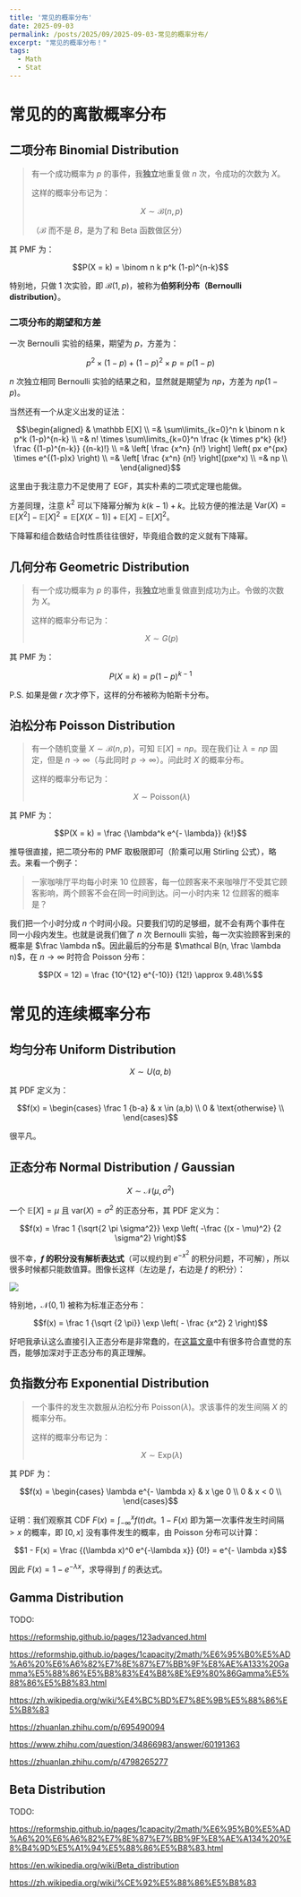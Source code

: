 ```yaml
---
title: '常见的概率分布'
date: 2025-09-03
permalink: /posts/2025/09/2025-09-03-常见的概率分布/
excerpt: "常见的概率分布！"
tags:
  - Math
  - Stat
---
```


# 常见的的离散概率分布

## 二项分布 Binomial Distribution

> 有一个成功概率为 $p$ 的事件，我**独立**地重复做 $n$ 次，令成功的次数为 $X$。
>
> 这样的概率分布记为：
>
> $$X \sim \mathcal B(n,p)$$
>
> （$\mathcal B$ 而不是 $B$，是为了和 Beta 函数做区分）

其 PMF 为：

$$P(X = k) = \binom n k p^k (1-p)^{n-k}$$

特别地，只做 $1$ 次实验，即 $\mathcal B(1,p)$，被称为**伯努利分布（Bernoulli distribution）**。

### 二项分布的期望和方差

一次 Bernoulli 实验的结果，期望为 $p$，方差为：

$$p^2 \times (1 - p) + (1 - p)^2 \times p = p (1 - p)$$

$n$ 次独立相同 Bernoulli 实验的结果之和，显然就是期望为 $np$，方差为 $n p(1-p)$。

当然还有一个从定义出发的证法：

$$\begin{aligned}
    & \mathbb E[X] \\
    =& \sum\limits_{k=0}^n k \binom n k p^k (1-p)^{n-k} \\
    =& n! \times \sum\limits_{k=0}^n \frac {k \times p^k} {k!} \frac {(1-p)^{n-k}} {(n-k)!} \\
    =& \left[ \frac {x^n} {n!} \right] \left( px e^{px} \times e^{(1-p)x} \right) \\
    =& \left[ \frac {x^n} {n!} \right](pxe^x) \\
    =& np \\
\end{aligned}$$

这里由于我注意力不足使用了 EGF，其实朴素的二项式定理也能做。

方差同理，注意 $k^2$ 可以下降幂分解为 $k(k-1) + k$。比较方便的推法是 $\text{Var}(X) = \mathbb E[X^2] - \mathbb E[X]^2 = \mathbb E[X(X-1)] + \mathbb E[X] - \mathbb E[X]^2$。

下降幂和组合数结合时性质往往很好，毕竟组合数的定义就有下降幂。

## 几何分布 Geometric Distribution

> 有一个成功概率为 $p$ 的事件，我**独立**地重复做直到成功为止。令做的次数为 $X$。
>
> 这样的概率分布记为：
>
> $$X \sim G(p)$$

其 PMF 为：

$$P(X = k) = p (1-p)^{k-1}$$

P.S. 如果是做 $r$ 次才停下，这样的分布被称为帕斯卡分布。

## 泊松分布 Poisson Distribution

> 有一个随机变量 $X \sim \mathcal B(n,p)$，可知 $\mathbb E[X] = np$。现在我们让 $\lambda = np$ 固定，但是 $n \to \infty$（与此同时 $p \to \infty$）。问此时 $X$ 的概率分布。
>
> 这样的概率分布记为：
>
> $$X \sim \text{Poisson}(\lambda)$$

其 PMF 为：

$$P(X = k) = \frac {\lambda^k e^{- \lambda}} {k!}$$

推导很直接，把二项分布的 PMF 取极限即可（阶乘可以用 Stirling 公式），略去。来看一个例子：

> 一家咖啡厅平均每小时来 $10$ 位顾客，每一位顾客来不来咖啡厅不受其它顾客影响，两个顾客不会在同一时间到达。问一小时内来 $12$ 位顾客的概率是？

我们把一个小时分成 $n$ 个时间小段。只要我们切的足够细，就不会有两个事件在同一小段内发生。也就是说我们做了 $n$ 次 Bernoulli 实验，每一次实验顾客到来的概率是 $\frac \lambda n$。因此最后的分布是 $\mathcal B(n, \frac \lambda n)$，在 $n \to \infty$ 时符合 Poisson 分布：

$$P(X = 12) = \frac {10^{12} e^{-10}} {12!} \approx 9.48\%$$

# 常见的连续概率分布

## 均匀分布 Uniform Distribution

$$X \sim U(a,b)$$

其 PDF 定义为：

$$f(x) = \begin{cases}
    \frac 1 {b-a} & x \in (a,b) \\
    0 & \text{otherwise} \\
\end{cases}$$

很平凡。

## 正态分布 Normal Distribution / Gaussian

$$X \sim \mathcal N(\mu, \sigma^2)$$

一个 $\mathbb E[X] = \mu$ 且 $\text{var}(X) = \sigma^2$ 的正态分布，其 PDF 定义为：

$$f(x) = \frac 1 {\sqrt{2 \pi \sigma^2}} \exp \left( -\frac {(x - \mu)^2} {2 \sigma^2} \right)$$

很不幸，**$f$ 的积分没有解析表达式**（可以规约到 $e^{-x^2}$ 的积分问题，不可解），所以很多时候都只能数值算。图像长这样（左边是 $f$，右边是 $f$ 的积分）：

![](https://reformship.github.io/pages/1capacity/2math/images/02norm1.png)

特别地，$\mathcal N(0,1)$ 被称为标准正态分布：

$$f(x) = \frac 1 {\sqrt {2 \pi}} \exp \left( - \frac {x^2} 2 \right)$$

好吧我承认这么直接引入正态分布是非常蠢的，在[这篇文章](https://august-light.github.io/posts/2025/09/2025-09-03-%E6%AD%A3%E6%80%81%E5%88%86%E5%B8%83/)中有很多符合直觉的东西，能够加深对于正态分布的真正理解。

## 负指数分布 Exponential Distribution

> 一个事件的发生次数服从泊松分布 $\text{Poisson}(\lambda)$。求该事件的发生间隔 $X$ 的概率分布。
>
> 这样的概率分布记为：
>
> $$X \sim \text{Exp}(\lambda)$$

其 PDF 为：

$$f(x) = \begin{cases}
    \lambda e^{- \lambda x} & x \ge 0 \\
    0 & x < 0 \\
\end{cases}$$

证明：我们观察其 CDF $F(x) = \int_{-\infty}^x f(t) dt$。$1 - F(x)$ 即为第一次事件发生时间隔 $> x$ 的概率，即 $[0,x]$ 没有事件发生的概率，由 Poisson 分布可以计算：

$$1 - F(x) = \frac {(\lambda x)^0 e^{-\lambda x}} {0!} = e^{- \lambda x}$$

因此 $F(x) = 1 - e^{- \lambda x}$，求导得到 $f$ 的表达式。

## Gamma Distribution

TODO:

https://reformship.github.io/pages/123advanced.html

https://reformship.github.io/pages/1capacity/2math/%E6%95%B0%E5%AD%A6%20%E6%A6%82%E7%8E%87%E7%BB%9F%E8%AE%A133%20Gamma%E5%88%86%E5%B8%83%E4%B8%8E%E9%80%86Gamma%E5%88%86%E5%B8%83.html

https://zh.wikipedia.org/wiki/%E4%BC%BD%E7%8E%9B%E5%88%86%E5%B8%83

https://zhuanlan.zhihu.com/p/695490094

https://www.zhihu.com/question/34866983/answer/60191363

https://zhuanlan.zhihu.com/p/4798265277

## Beta Distribution

TODO:

https://reformship.github.io/pages/1capacity/2math/%E6%95%B0%E5%AD%A6%20%E6%A6%82%E7%8E%87%E7%BB%9F%E8%AE%A134%20%E8%B4%9D%E5%A1%94%E5%88%86%E5%B8%83.html

https://en.wikipedia.org/wiki/Beta_distribution

https://zh.wikipedia.org/wiki/%CE%92%E5%88%86%E5%B8%83